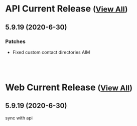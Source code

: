 
# API Current Release <small>([View All](/API.md))</small>
## 5.9.19 (2020-6-30)
### Patches 

- Fixed custom contact directories AIM

<br><br>
# Web Current Release <small>([View All](/Web.md))</small>
## 5.9.19 (2020-6-30)
sync with api

  